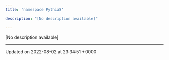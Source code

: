 ```yaml
---
title: 'namespace Pythia8'

description: "[No description available]"

---
```







[No description available]






-------------------------------

Updated on 2022-08-02 at 23:34:51 +0000